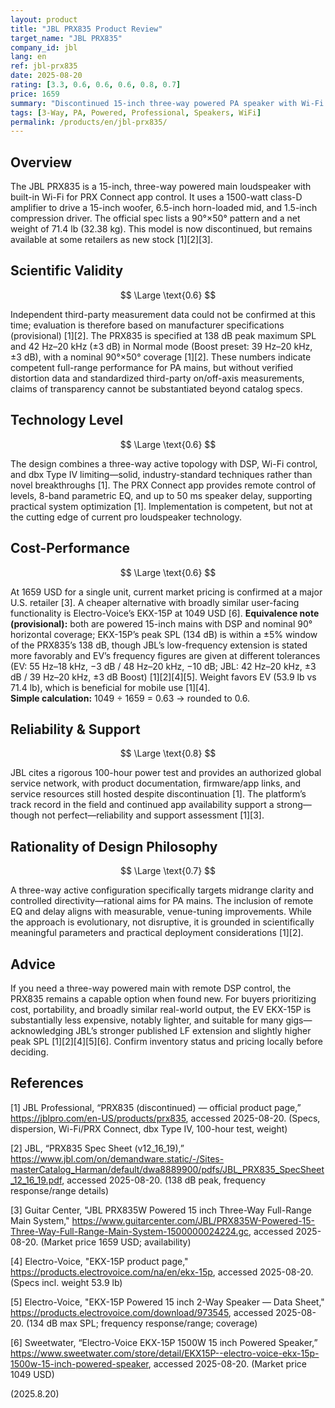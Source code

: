 ```yaml
---
layout: product
title: "JBL PRX835 Product Review"
target_name: "JBL PRX835"
company_id: jbl
lang: en
ref: jbl-prx835
date: 2025-08-20
rating: [3.3, 0.6, 0.6, 0.6, 0.8, 0.7]
price: 1659
summary: "Discontinued 15-inch three-way powered PA speaker with Wi-Fi control. Delivers solid output and practical DSP, but faces cost-performance pressure from cheaper two-way competitors offering comparable real-world utility."
tags: [3-Way, PA, Powered, Professional, Speakers, WiFi]
permalink: /products/en/jbl-prx835/
---
```

## Overview

The JBL PRX835 is a 15-inch, three-way powered main loudspeaker with built-in Wi-Fi for PRX Connect app control. It uses a 1500-watt class-D amplifier to drive a 15-inch woofer, 6.5-inch horn-loaded mid, and 1.5-inch compression driver. The official spec lists a 90°×50° pattern and a net weight of 71.4 lb (32.38 kg). This model is now discontinued, but remains available at some retailers as new stock [1][2][3].

## Scientific Validity

$$ \Large \text{0.6} $$

Independent third-party measurement data could not be confirmed at this time; evaluation is therefore based on manufacturer specifications (provisional) [1][2]. The PRX835 is specified at 138 dB peak maximum SPL and 42 Hz–20 kHz (±3 dB) in Normal mode (Boost preset: 39 Hz–20 kHz, ±3 dB), with a nominal 90°×50° coverage [1][2]. These numbers indicate competent full-range performance for PA mains, but without verified distortion data and standardized third-party on/off-axis measurements, claims of transparency cannot be substantiated beyond catalog specs.

## Technology Level

$$ \Large \text{0.6} $$

The design combines a three-way active topology with DSP, Wi-Fi control, and dbx Type IV limiting—solid, industry-standard techniques rather than novel breakthroughs [1]. The PRX Connect app provides remote control of levels, 8-band parametric EQ, and up to 50 ms speaker delay, supporting practical system optimization [1]. Implementation is competent, but not at the cutting edge of current pro loudspeaker technology.

## Cost-Performance

$$ \Large \text{0.6} $$

At 1659 USD for a single unit, current market pricing is confirmed at a major U.S. retailer [3]. A cheaper alternative with broadly similar user-facing functionality is Electro-Voice’s EKX-15P at 1049 USD [6]. **Equivalence note (provisional):** both are powered 15-inch mains with DSP and nominal 90° horizontal coverage; EKX-15P’s peak SPL (134 dB) is within a ±5% window of the PRX835’s 138 dB, though JBL’s low-frequency extension is stated more favorably and EV’s frequency figures are given at different tolerances (EV: 55 Hz–18 kHz, −3 dB / 48 Hz–20 kHz, −10 dB; JBL: 42 Hz–20 kHz, ±3 dB / 39 Hz–20 kHz, ±3 dB Boost) [1][2][4][5]. Weight favors EV (53.9 lb vs 71.4 lb), which is beneficial for mobile use [1][4].  
**Simple calculation:** 1049 ÷ 1659 = 0.63 → rounded to 0.6.

## Reliability & Support

$$ \Large \text{0.8} $$

JBL cites a rigorous 100-hour power test and provides an authorized global service network, with product documentation, firmware/app links, and service resources still hosted despite discontinuation [1]. The platform’s track record in the field and continued app availability support a strong—though not perfect—reliability and support assessment [1][3].

## Rationality of Design Philosophy

$$ \Large \text{0.7} $$

A three-way active configuration specifically targets midrange clarity and controlled directivity—rational aims for PA mains. The inclusion of remote EQ and delay aligns with measurable, venue-tuning improvements. While the approach is evolutionary, not disruptive, it is grounded in scientifically meaningful parameters and practical deployment considerations [1][2].

## Advice

If you need a three-way powered main with remote DSP control, the PRX835 remains a capable option when found new. For buyers prioritizing cost, portability, and broadly similar real-world output, the EV EKX-15P is substantially less expensive, notably lighter, and suitable for many gigs—acknowledging JBL’s stronger published LF extension and slightly higher peak SPL [1][2][4][5][6]. Confirm inventory status and pricing locally before deciding.

## References

[1] JBL Professional, “PRX835 (discontinued) — official product page,” https://jblpro.com/en-US/products/prx835, accessed 2025-08-20. (Specs, dispersion, Wi-Fi/PRX Connect, dbx Type IV, 100-hour test, weight)

[2] JBL, “PRX835 Spec Sheet (v12_16_19),” https://www.jbl.com/on/demandware.static/-/Sites-masterCatalog_Harman/default/dwa8889900/pdfs/JBL_PRX835_SpecSheet_12_16_19.pdf, accessed 2025-08-20. (138 dB peak, frequency response/range details)

[3] Guitar Center, "JBL PRX835W Powered 15 inch Three-Way Full-Range Main System," https://www.guitarcenter.com/JBL/PRX835W-Powered-15-Three-Way-Full-Range-Main-System-1500000024224.gc, accessed 2025-08-20. (Market price 1659 USD; availability)

[4] Electro-Voice, "EKX-15P product page," https://products.electrovoice.com/na/en/ekx-15p, accessed 2025-08-20. (Specs incl. weight 53.9 lb)

[5] Electro-Voice, "EKX-15P Powered 15 inch 2-Way Speaker — Data Sheet," https://products.electrovoice.com/download/973545, accessed 2025-08-20. (134 dB max SPL; frequency response/range; coverage)

[6] Sweetwater, “Electro-Voice EKX-15P 1500W 15 inch Powered Speaker,” https://www.sweetwater.com/store/detail/EKX15P--electro-voice-ekx-15p-1500w-15-inch-powered-speaker, accessed 2025-08-20. (Market price 1049 USD)

(2025.8.20)

